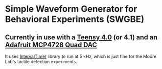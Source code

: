 # Simple Waveform Generator for Behavioral Experiments (SWGBE)
## Currently in use with a [Teensy 4.0](https://www.pjrc.com/store/teensy40.html) (or 4.1) and an [Adafruit MCP4728 Quad DAC](https://www.adafruit.com/product/4470)
It uses [IntervalTimer](https://www.pjrc.com/teensy/td_timing_IntervalTimer.html) library to run at 5 kHz, which is just fine for the Moore Lab's tactile detection experiments.
